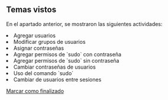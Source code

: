 ## Temas vistos

En el apartado anterior, se mostraron las siguientes actividades:
<li> Agregar usuarios
<li> Modificar grupos de usuarios
<li> Asignar contraseñas
<li> Agregar permisos de `sudo` con contraseña
<li> Agregar permisos de `sudo` sin contraseña
<li> Cambiar contraseñas de usuarios
<li> Uso del comando `sudo` 
<li> Cambiar de usuarios entre sesiones


<a onclick="test()" href="https://fxlearning.142-44-244-147.nip.io/finish/privileges-users" target="_parent" class="btn primary-btn">Marcar como finalizado</a>
